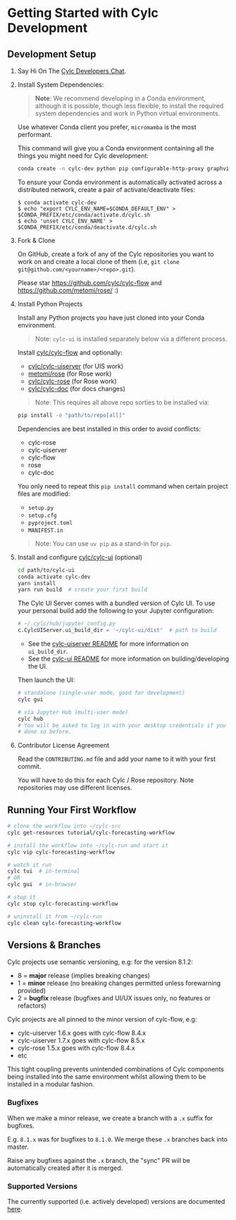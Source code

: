 # Getting Started with Cylc Development

## Development Setup

1. Say Hi On The [Cylc Developers Chat](https://matrix.to/#/#cylc-general:matrix.org).

2. Install System Dependencies:

   > **Note**: We recommend developing in a Conda environment, although it
     is possible, though less flexible, to install the required system
     dependencies and work in Python virtual environments.

     Use whatever Conda client you prefer, `micromamba` is the most performant.

   This command will give you a Conda environment containing all the things you
   might need for Cylc development:

   ```bash
   conda create -n cylc-dev python pip configurable-http-proxy graphviz nodejs yarn shellcheck
   ```

   To ensure your Conda environment is automatically activated across a
   distributed network, create a pair of activate/deactivate files:

   ```console
   $ conda activate cylc-dev
   $ echo "export CYLC_ENV_NAME=$CONDA_DEFAULT_ENV" > $CONDA_PREFIX/etc/conda/activate.d/cylc.sh
   $ echo 'unset CYLC_ENV_NAME' > $CONDA_PREFIX/etc/conda/deactivate.d/cylc.sh
   ```

3. Fork & Clone

   On GitHub, create a fork of any of the Cylc repositories you want to work
   on and create a local clone of them
   (i.e, `git clone git@github.com/<yourname>/<repo>.git`).

   Please star https://github.com/cylc/cylc-flow and
   https://github.com/metomi/rose/ :)


4. Install Python Projects

   Install any Python projects you have just cloned into your Conda
   environment.
   > Note: `cylc-ui` is installed separately below via a different process.

   Install [cylc/cylc-flow](https://github.com/cylc/cylc-flow/) and optionally:

   * [cylc/cylc-uiserver](https://github.com/cylc/cylc-uiserver/) (for UIS work)
   * [metomi/rose](https://github.com/metomi/rose/) (for Rose work)
   * [cylc/cylc-rose](https://github.com/cylc/cylc-rose/) (for Rose work)
   * [cylc/cylc-doc](https://github.com/cylc/cylc-doc/) (for docs changes)
   > Note: This requires all above repo sorties to be installed via:

   ```bash
   pip install -e "path/to/repo[all]"
   ```
   Dependencies are best installed in this order to avoid conflicts:
   * cylc-rose
   * cylc-uiserver
   * cylc-flow
   * rose
   * cylc-doc

   You only need to repeat this `pip install` command when certain project
   files are modified:
   * `setup.py`
   * `setup.cfg`
   * `pyproject.toml`
   * `MANIFEST.in`
   > Note: You can use `uv pip` as a stand-in for `pip`.

5. Install and configure [cylc/cylc-ui](https://github.com/cylc/cylc-ui/) (optional)

   ```bash
   cd path/to/cylc-ui
   conda activate cylc-dev
   yarn install
   yarn run build  # create your first build
   ```

   The Cylc UI Server comes with a bundled version of Cylc UI. To use your
   personal build add the following to your Jupyter configuration:

   ```python
   # ~/.cylc/hub/jupyter_config.py
   c.CylcUIServer.ui_build_dir = '~/cylc-ui/dist'  # path to build
   ```

   * See the
     [cylc-uiserver README](https://github.com/cylc/cylc-uiserver?tab=readme-ov-file#developing)
     for more information on `ui_build_dir`.
   * See the
     [cylc-ui README](https://github.com/cylc/cylc-ui?tab=readme-ov-file#development)
     for more information on building/developing the UI.

   Then launch the UI:

   ```bash
   # standalone (single-user mode, good for development)
   cylc gui

   # via Jupyter Hub (multi-user mode)
   cylc hub
   # You will be asked to log in with your desktop credentials if you have not
   # done so before.
   ```

6. Contributor License Agreement

   Read the `CONTRIBUTING.md` file and add your name to it with your first
   commit.

   You will have to do this for each Cylc / Rose repository. Note
   repositories may use different licenses.


## Running Your First Workflow

```bash
# clone the workflow into ~/cylc-src
cylc get-resources tutorial/cylc-forecasting-workflow

# install the workflow into ~/cylc-run and start it
cylc vip cylc-forecasting-workflow

# watch it run
cylc tui  # in-terminal
# OR
cylc gui  # in-browser

# stop it
cylc stop cylc-forecasting-workflow

# uninstall it from ~/cylc-run
cylc clean cylc-forecasting-workflow
```


## Versions & Branches

Cylc projects use semantic versioning, e.g: for the version 8.1.2:

* 8 = **major** release (implies breaking changes)
* 1 = **minor** release (no breaking changes permitted unless forewarning provided)
* 2 = **bugfix** release (bugfixes and UI/UX issues only, no features or refactors)

Cylc projects are all pinned to the minor version of cylc-flow, e.g:

* cylc-uiserver 1.6.x goes with cylc-flow 8.4.x
* cylc-uiserver 1.7.x goes with cylc-flow 8.5.x
* cylc-rose 1.5.x goes with cylc-flow 8.4.x
* etc

This tight coupling prevents unintended combinations of Cylc components being
installed into the same environment whilst allowing them to be installed in
a modular fashion.

### Bugfixes

When we make a minor release, we create a branch with a `.x` suffix for
bugfixes.

E.g. `8.1.x` was for bugfixes to `8.1.0`. We merge these `.x` branches back
into master.

Raise any bugfixes against the `.x` branch, the "sync" PR will be automatically
created after it is merged.

### Supported Versions

The currently supported (i.e. actively developed) versions are documented
[here](https://cylc.github.io/cylc-admin/status/status.html).
